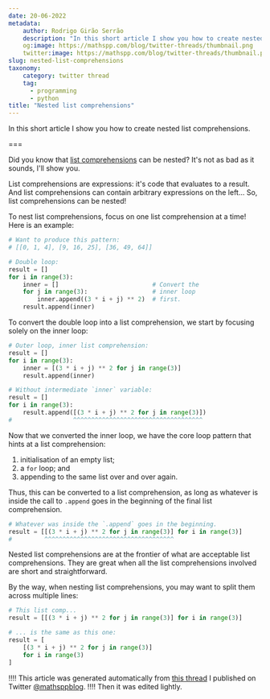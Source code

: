 ```yaml
---
date: 20-06-2022
metadata:
    author: Rodrigo Girão Serrão
    description: "In this short article I show you how to create nested list comprehensions."
    og:image: https://mathspp.com/blog/twitter-threads/thumbnail.png
    twitter:image: https://mathspp.com/blog/twitter-threads/thumbnail.png
slug: nested-list-comprehensions
taxonomy:
    category: twitter thread
    tag:
      - programming
      - python
title: "Nested list comprehensions"
---
```


In this short article I show you how to create nested list comprehensions.

===

Did you know that [list comprehensions][list-comps-101] can be nested?
It's not as bad as it sounds, I'll show you.

List comprehensions are expressions: it's code that evaluates to a result.
And list comprehensions can contain arbitrary expressions on the left...
So, list comprehensions can be nested!

To nest list comprehensions, focus on one list comprehension at a time!
Here is an example:

```py
# Want to produce this pattern:
# [[0, 1, 4], [9, 16, 25], [36, 49, 64]]

# Double loop:
result = []
for i in range(3):
    inner = []                          # Convert the
    for j in range(3):                  # inner loop
        inner.append((3 * i + j) ** 2)  # first.
    result.append(inner)
```

To convert the double loop into a list comprehension, we start by focusing solely on the inner loop:

```py
# Outer loop, inner list comprehension:
result = []
for i in range(3):
    inner = [(3 * i + j) ** 2 for j in range(3)]
    result.append(inner)

# Without intermediate `inner` variable:
result = []
for i in range(3):
    result.append([(3 * i + j) ** 2 for j in range(3)])
#                 ^^^^^^^^^^^^^^^^^^^^^^^^^^^^^^^^^^^^
```

Now that we converted the inner loop, we have the core loop pattern that hints at a list comprehension:

 1. initialisation of an empty list;
 2. a `for` loop; and
 3. appending to the same list over and over again.

Thus, this can be converted to a list comprehension,
as long as whatever is inside the call to `.append` goes in the beginning of the final list comprehension.

```py
# Whatever was inside the `.append` goes in the beginning.
result = [[(3 * i + j) ** 2 for j in range(3)] for i in range(3)]
#         ^^^^^^^^^^^^^^^^^^^^^^^^^^^^^^^^^^^^
```

Nested list comprehensions are at the frontier of what are acceptable list comprehensions.
They are great when all the list comprehensions involved are short and straightforward.

By the way, when nesting list comprehensions, you may want to split them across multiple lines:

```py
# This list comp...
result = [[(3 * i + j) ** 2 for j in range(3)] for i in range(3)]

# ... is the same as this one:
result = [
    [(3 * i + j) ** 2 for j in range(3)]
    for i in range(3)
]
```

[list-comps-101]: /blog/pydonts/list-comprehensions-101

!!!! This article was generated automatically from [this thread](https://twitter.com/mathsppblog/status/1539018549989187584) I published on Twitter [@mathsppblog][mathsppblog].
!!!! Then it was edited lightly.

[mathsppblog]: https://twitter.com/mathsppblog
